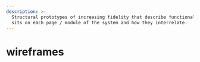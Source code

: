 ```yaml
---
description: >-
  Structural prototypes of increasing fidelity that describe functionality that
  sits on each page / module of the system and how they interrelate.
---
```


# wireframes

